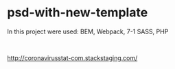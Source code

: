 # psd-with-new-template


In this project were used: BEM, Webpack, 7-1 SASS, PHP


<br> 

http://coronavirusstat-com.stackstaging.com/
